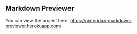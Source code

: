 ## Markdown Previewer 

You can view the project here:
https://nixteridas-markdown-previewer.herokuapp.com/
